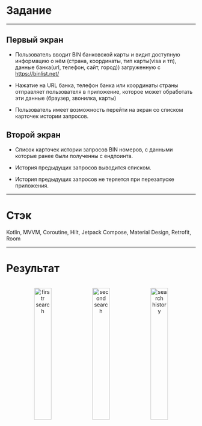 # Задание
---
## Первый экран
+ Пользователь вводит BIN банковской карты и видит доступную информацию о нём (страна, координаты, тип карты(visa и тп), данные банка(url, телефон, сайт, город)) загруженную с https://binlist.net/
  
+ Нажатие на URL банка, телефон банка или координаты страны отправляет пользователя в приложение, которое может обработать эти данные (браузер, звонилка, карты)

+ Пользователь имеет возможность перейти на экран со списком карточек истории запросов.

## Второй экран
+ Список карточек истории запросов BIN номеров, с данными которые ранее были полученны с ендпоинта.  

+ История предыдущих запросов выводится списком. 

+ История предыдущих запросов не теряется при перезапуске приложения. 

---
# Стэк
Kotlin, MVVM, Coroutine, Hilt, Jetpack Compose, Material Design, Retrofit, Room

---
# Результат
<div align="center">
    <br/>
      <img src="https://github.com/user-attachments/assets/838e356d-e247-46c8-be52-f4b7db6d204e" width="30%" alt="firstr search" />
      <img src="https://github.com/user-attachments/assets/910ab853-0ed7-4ba0-836f-f192c8803893" width="30%" alt="second search" />
      <img src="https://github.com/user-attachments/assets/1f22c9cb-675c-4bd9-b3aa-f8cfc0d65837" width="30%" alt="search history" />
</div>
